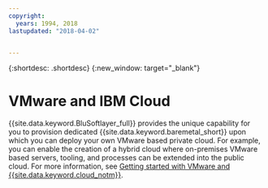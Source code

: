 ```yaml
---
copyright:
  years: 1994, 2018
lastupdated: "2018-04-02"


---
```


{:shortdesc: .shortdesc}
{:new_window: target="_blank"}

# VMware and IBM Cloud

{{site.data.keyword.BluSoftlayer_full}} provides the unique capability for you to provision dedicated
{{site.data.keyword.baremetal_short}} upon which you can deploy your own VMware based private cloud. For example, you can enable the
creation of a hybrid cloud where on-premises VMware based servers, tooling, and processes can be extended into the public cloud. For more
information, see [Getting started with VMware and {{site.data.keyword.cloud_notm}}](/docs/infrastructure/vmware?topic=VMware-getting-started-tutorial).
